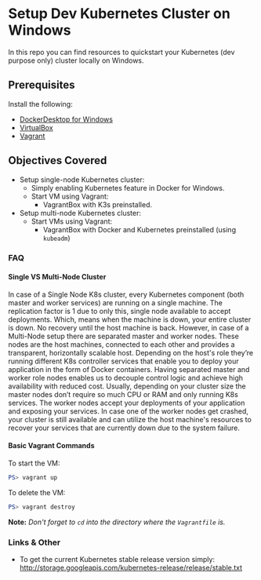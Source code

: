 # Setup Dev Kubernetes Cluster on Windows

In this repo you can find resources to quickstart your Kubernetes (dev purpose only) cluster locally on Windows.

## Prerequisites

Install the following:

- [DockerDesktop for Windows](https://www.docker.com/products/docker-desktop)
- [VirtualBox](https://www.virtualbox.org/)
- [Vagrant](https://www.vagrantup.com/)

## Objectives Covered

- Setup single-node Kubernetes cluster:
    - Simply enabling Kubernetes feature in Docker for Windows.
    - Start VM using Vagrant:
        - VagrantBox with K3s preinstalled.
- Setup multi-node Kubernetes cluster:
    - Start VMs using Vagrant:
        - VagrantBox with Docker and Kubernetes preinstalled (using `kubeadm`)

### FAQ

#### Single VS Multi-Node Cluster

In case of a Single Node K8s cluster, every Kubernetes component (both master and worker services) are running on a single machine. The replication factor is 1 due to only this, single node available to accept deployments. Which, means when the machine is down, your entire cluster is down. No recovery until the host machine is back.
However, in case of a Multi-Node setup there are separated master and worker nodes. These nodes are the host machines, connected to each other and provides a transparent, horizontally scalable host. Depending on the host's role they’re running different K8s controller services that enable you to deploy your application in the form of Docker containers. Having separated master and worker role nodes enables us to decouple control logic and achieve high availability with reduced cost. Usually, depending on your cluster size the master nodes don’t require so much CPU or RAM and only running K8s services. The worker nodes accept your deployments of your application and exposing your services. In case one of the worker nodes get crashed, your cluster is still available and can utilize the host machine's resources to recover your services that are currently down due to the system failure.

#### Basic Vagrant Commands

To start the VM:

``` PowerShell
PS> vagrant up
```

To delete the VM:

``` PowerShell
PS> vagrant destroy
```

**Note:** *Don't forget to `cd` into the directory where the `Vagrantfile` is.*

### Links & Other

- To get the current Kubernetes stable release version simply: http://storage.googleapis.com/kubernetes-release/release/stable.txt